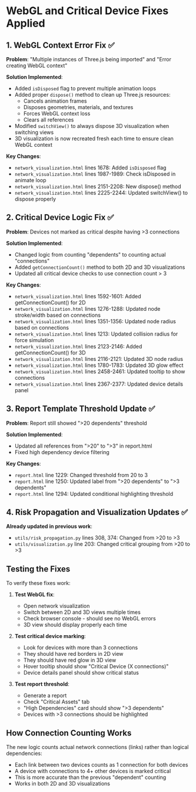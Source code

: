 # WebGL and Critical Device Fixes Applied

## 1. WebGL Context Error Fix ✅

**Problem**: "Multiple instances of Three.js being imported" and "Error creating WebGL context"

**Solution Implemented**:
- Added `isDisposed` flag to prevent multiple animation loops
- Added proper `dispose()` method to clean up Three.js resources:
  - Cancels animation frames
  - Disposes geometries, materials, and textures
  - Forces WebGL context loss
  - Clears all references
- Modified `switchView()` to always dispose 3D visualization when switching views
- 3D visualization is now recreated fresh each time to ensure clean WebGL context

**Key Changes**:
- `network_visualization.html` lines 1678: Added `isDisposed` flag
- `network_visualization.html` lines 1987-1989: Check isDisposed in animate loop
- `network_visualization.html` lines 2151-2208: New dispose() method
- `network_visualization.html` lines 2225-2244: Updated switchView() to dispose properly

## 2. Critical Device Logic Fix ✅

**Problem**: Devices not marked as critical despite having >3 connections

**Solution Implemented**:
- Changed logic from counting "dependents" to counting actual "connections"
- Added `getConnectionCount()` method to both 2D and 3D visualizations
- Updated all critical device checks to use connection count > 3

**Key Changes**:
- `network_visualization.html` lines 1592-1601: Added getConnectionCount() for 2D
- `network_visualization.html` lines 1276-1288: Updated node stroke/width based on connections
- `network_visualization.html` lines 1351-1356: Updated node radius based on connections
- `network_visualization.html` lines 1213: Updated collision radius for force simulation
- `network_visualization.html` lines 2123-2146: Added getConnectionCount() for 3D
- `network_visualization.html` lines 2116-2121: Updated 3D node radius
- `network_visualization.html` lines 1780-1783: Updated 3D glow effect
- `network_visualization.html` lines 2458-2461: Updated tooltip to show connections
- `network_visualization.html` lines 2367-2377: Updated device details panel

## 3. Report Template Threshold Update ✅

**Problem**: Report still showed ">20 dependents" threshold

**Solution Implemented**:
- Updated all references from ">20" to ">3" in report.html
- Fixed high dependency device filtering

**Key Changes**:
- `report.html` line 1229: Changed threshold from 20 to 3
- `report.html` line 1250: Updated label from ">20 dependents" to ">3 dependents"
- `report.html` line 1294: Updated conditional highlighting threshold

## 4. Risk Propagation and Visualization Updates ✅

**Already updated in previous work**:
- `utils/risk_propagation.py` lines 308, 374: Changed from >20 to >3
- `utils/visualization.py` line 203: Changed critical grouping from >20 to >3

## Testing the Fixes

To verify these fixes work:

1. **Test WebGL fix**:
   - Open network visualization
   - Switch between 2D and 3D views multiple times
   - Check browser console - should see no WebGL errors
   - 3D view should display properly each time

2. **Test critical device marking**:
   - Look for devices with more than 3 connections
   - They should have red borders in 2D view
   - They should have red glow in 3D view
   - Hover tooltip should show "Critical Device (X connections)"
   - Device details panel should show critical status

3. **Test report threshold**:
   - Generate a report
   - Check "Critical Assets" tab
   - "High Dependencies" card should show ">3 dependents"
   - Devices with >3 connections should be highlighted

## How Connection Counting Works

The new logic counts actual network connections (links) rather than logical dependencies:
- Each link between two devices counts as 1 connection for both devices
- A device with connections to 4+ other devices is marked critical
- This is more accurate than the previous "dependent" counting
- Works in both 2D and 3D visualizations